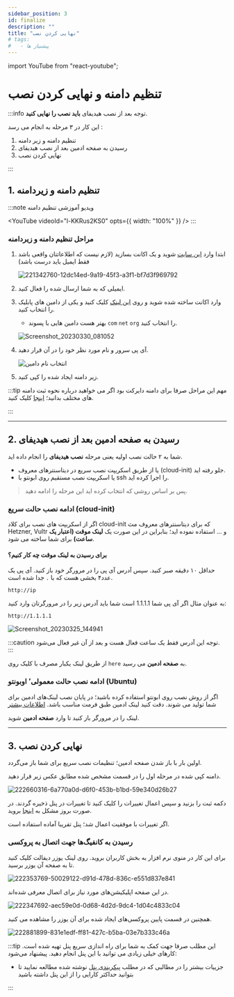 ```yaml
---
sidebar_position: 3
id: finalize
description: ""
title: "نهایی کردن نصب"
# tags:
#   - پیشنیاز ها
---
```


import YouTube from "react-youtube";

# تنظیم دامنه و نهایی کردن نصب

:::info توجه
بعد از نصب هیدیفای **باید نصب را نهایی کنید**.

این کار در ۳ مرحله به انجام می رسد :

1.  تنظیم دامنه و زیر دامنه
2.  رسیدن به صفحه ادمین بعد از نصب هیدیفای
3.  نهایی کردن نصب

:::

## 1. تنظیم دامنه و زیردامنه

:::note ویدیو آموزشی تنظیم دامنه

<YouTube videoId="l-KKRus2KS0" opts={{ width: "100%" }} />
:::

### مراحل تنظیم دامنه و زیردامنه

1. ابتدا وارد [این سایت](https://freedns.afraid.org/signup/?plan=starter) شوید و یک اکانت بسازید (لازم نیست که اطلاعاتتان واقعی باشد فقط ایمیل باید درست باشد)

   ![221342760-12dc14ed-9a19-45f3-a3f1-bf7d3f969792](https://user-images.githubusercontent.com/125398461/224300370-52b9a063-9265-4ff1-83e7-23970b6a4ecf.png)

2. ایمیلی که به شما ارسال شده را فعال کنید.
3. وارد اکانت ساخته شده شوید و روی [این لینک](https://freedns.afraid.org/domain/registry/) کلیک کنید و یکی از دامین های پابلیک را انتخاب کنید.

   - بهتر هست دامین هایی با پسوند `com` `net` `org` را انتخاب کنید.

   ![Screenshot_20230330_081052](https://user-images.githubusercontent.com/125398461/228731969-b673137a-680e-44ba-a50e-a2156bfae822.png)

4. آی پی سرور و نام مورد نظر خود را در آن قرار دهید.

   ![انتخاب نام دامین](https://user-images.githubusercontent.com/125398461/224301533-6743a65d-e45f-475c-a94d-7b6c428ffd84.png)

5. زیر دامنه ایجاد شده را کپی کنید.

:::tip مهم
این مراحل صرفا برای دامنه دایرکت بود اگر می خواهید درباره نحوه ثبت دامنه های مختلف بدانید؛ [اینجا](https://github.com/hiddify/hiddify-config/wiki/%D8%A7%D9%86%D9%88%D8%A7%D8%B9-%D8%AF%D8%A7%D9%85%D9%86%D9%87-%D9%88-%D9%86%D8%AD%D9%88%D9%87-%D8%AB%D8%A8%D8%AA-%E2%80%8C%D8%A2%D9%86%E2%80%8C%D9%87%D8%A7) کلیک کنید.

:::

---

## 2. رسیدن به صفحه ادمین بعد از نصب هیدیفای

شما به ۲ حالت نصب اولیه یعنی مرحله **نصب هیدیفای** را انجام داده اید.

- یا از طریق اسکریپت نصب سریع در دیتاسنترهای معروف (cloud-init) جلو رفته اید.
- یا اسکریپت نصب مستقیم روی ابونتو با ssh را اجرا کرده اید.

> پس بر اساس روشی که انتخاب کرده اید این مرحله را ادامه دهید.

### ادامه نصب حالت سریع (cloud-init)

اگر از اسکریپت های نصب برای کلاد cloud-init که برای دیتاسنترهای معروف مث Hetzner, Vultr و ... استفاده نموده اید؛ بنابراین در این صورت یک **لینک موقت (اعتبار یک ساعت)** برای شما ساخته می شود.

#### برای رسیدن به لینک موقت چه کار کنیم؟

حداقل ۱۰ دقیقه صبر کنید. سپس آدرس آی پی را در مرورگر خود باز کنید. آی پی یک عدد۴ بخشی هست که با `.` جدا شده است.

`http://ip`

به عنوان مثال اگر آی پی شما 1.1.1.1 است شما باید آدرس زیر را در مرورگرتان وارد کنید:

`http://1.1.1.1`

![Screenshot_20230325_144941](https://user-images.githubusercontent.com/125398461/228808077-f362e8b4-6058-4d36-a87b-d514f53afeb5.png)

:::caution توجه
این آدرس فقط یک ساعت فعال هست و بعد از آن غیر فعال می‌شود.
:::

از طریق لینک یکبار مصرف با کلیک روی `here` به **صفحه ادمین** می رسید.

### ادامه نصب حالت معمولی٬ اوبونتو (Ubuntu)

اگر از روش نصب روی ابونتو استفاده کرده باشید؛ در پایان نصب لینک‌های ادمین برای شما تولید می شوند. دقت کنید لینک ادمین طبق فرمت مناسب باشد. [اطلاعات بیشتر](https://github.com/hiddify/hiddify-config/wiki/%D9%81%D8%B1%D9%85%D8%AA-%D8%B5%D8%AD%DB%8C%D8%AD-%D9%84%DB%8C%D9%86%DA%A9-%D8%A7%D8%AF%D9%85%DB%8C%D9%86)

لینک را در مرورگر باز کنید تا وارد **صفحه ادمین** شوید.

---

## 3. نهایی کردن نصب

اولین بار با باز شدن صفحه ادمین؛ تنظیمات نصب سریع برای شما باز می‌گردد.

دامنه کپی شده در مرحله اول را در قسمت مشخص شده مطابق عکس زیر قرار دهید.

![222660316-6a770a0d-d6f0-453b-b1bd-59e340d26b27](https://user-images.githubusercontent.com/125398461/224301379-cb1a7c97-17b8-4a01-b3eb-b3a4d63a365a.png)

دکمه ثبت را بزنید و سپس اعمال تغییرات را کلیک کنید تا تغییرات در پنل ذخیره گردند. در صورت بروز مشکل به [اینجا](https://github.com/hiddify/hiddify-config/wiki/نحوه-پیکربندی-پنل-هیدیفای#%D8%A7%D8%B9%D9%85%D8%A7%D9%84-%D8%AA%D8%BA%DB%8C%DB%8C%D8%B1%D8%A7%D8%AA) بروید.

اگر تغییرات با موفقیت اعمال شد؛ پنل تقریبا آماده استفاده است.

### رسیدن به کانفیگ‌ها جهت اتصال به پروکسی

برای این کار در منوی نرم افزار به بخش کاربران بروید. روی لینک یوزر دیفالت کلیک کنید تا به صفحه آن یوزر برسید.

![222353769-50029122-d91d-478d-836c-e551d837e841](https://user-images.githubusercontent.com/125398461/224304945-00495700-8e13-4a82-b9af-a66cdec1c9e3.png)

در این صفحه اپلیکیشن‌های مورد نیاز برای اتصال معرفی شده‌اند.

![222347692-aec59e0d-0d68-4d2d-9dc4-1d04c4833c04](https://user-images.githubusercontent.com/125398461/224305814-bdd78d4b-9da1-462d-b164-e279bd904837.png)

همچنین در قسمت پایین پروکسی‌های ایجاد شده برای آن یوزر را مشاهده می کنید.

![222881899-831e1edf-ff81-427c-b5ba-03e7b333c46a](https://user-images.githubusercontent.com/125398461/224305838-a01795d8-d217-4760-bf22-87b2c7dcb5f7.png)

:::tip
این مطلب صرفا جهت کمک به شما برای راه اندازی سریع پنل تهیه شده است. کارهای خیلی زیادی می توانید با این پنل انجام دهید.
پیشنهاد می‌شود:

- جزییات بیشتر را در مطالبی که در مطلب [پیکربندی پنل](/docs/configuration/) نوشته شده مطالعه نمایید تا بتوانید حداکثر کارایی را از این پنل داشته باشید

:::
